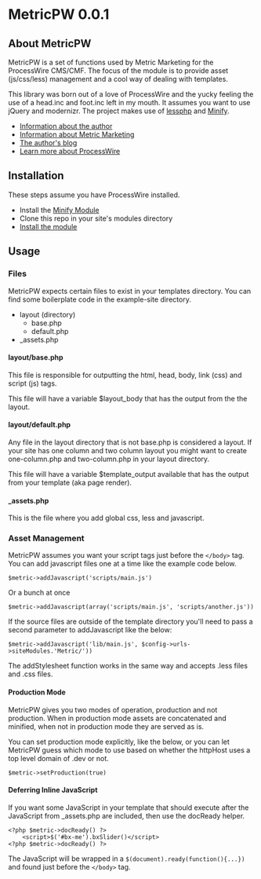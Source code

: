 # MetricPW 0.0.1

## About MetricPW

MetricPW is a set of functions used by Metric Marketing for the ProcessWire CMS/CMF. The focus of the module is to provide asset (js/css/less) management and a cool way of dealing with templates.

This library was born out of a love of ProcessWire and the yucky feeling the use of a head.inc and foot.inc left in my mouth. It assumes you want to use jQuery and modernizr. The project makes use of [lessphp](http://leafo.net/lessphp/) and [Minify](https://code.google.com/p/minify/).

* [Information about the author](http://metricmarketing.ca/jonathan-dart)
* [Information about Metric Marketing](http://metricmarketing.ca)
* [The author's blog](http://metricmarketing.ca/blog/author/jonathan-dart)
* [Learn more about ProcessWire](http://processwire.com)

## Installation

These steps assume you have ProcessWire installed.

* Install the [Minify Module](http://modules.processwire.com/modules/minify/)
* Clone this repo in your site's modules directory
* [Install the module](http://modules.processwire.com/install-uninstall/)

## Usage

### Files

MetricPW expects certain files to exist in your templates directory. You can find some boilerplate code in the example-site directory.

* layout (directory)
    + base.php
    + default.php
* _assets.php

#### layout/base.php

This file is responsible for outputting the html, head, body, link (css) and script (js) tags.

This file will have a variable $layout_body that has the output from the the layout.

#### layout/default.php

Any file in the layout directory that is not base.php is considered a layout. If your site has one column and two column layout you might want to create one-column.php and two-column.php in your layout directory.

This file will have a variable $template_output available that has the output from your template (aka page render).

#### _assets.php

This is the file where you add global css, less and javascript.

### Asset Management

MetricPW assumes you want your script tags just before the `</body>` tag. You can add javascript files one at a time like the example code below.

`$metric->addJavascript('scripts/main.js')`

Or a bunch at once

`$metric->addJavascript(array('scripts/main.js', 'scripts/another.js'))`

If the source files are outside of the template directory you'll need to pass a second parameter to addJavascript like the below:

`$metric->addJavascript('lib/main.js', $config->urls->siteModules.'Metric/'))`

The addStylesheet function works in the same way and accepts .less files and .css files.

#### Production Mode

MetricPW gives you two modes of operation, production and not production. When in production mode assets are concatenated and minified, when not in production mode they are served as is.

You can set production mode explicitly, like the below, or you can let MetricPW guess which mode to use based on whether the httpHost uses a top level domain of .dev or not.

`$metric->setProduction(true)` 

#### Deferring Inline JavaScript

If you want some JavaScript in your template that should execute after the JavaScript from _assets.php are included, then use the docReady helper.

    <?php $metric->docReady() ?>
	    <script>$('#bx-me').bxSlider()</script>
    <?php $metric->docReady() ?>

The JavaScript will be wrapped in a `$(document).ready(function(){...})` and found just before the `</body>` tag. 

